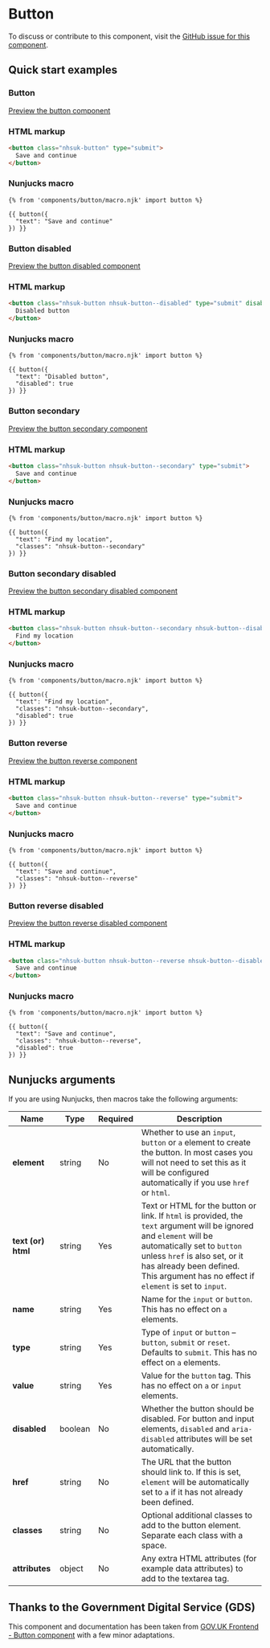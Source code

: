 # Button

To discuss or contribute to this component, visit the [GitHub issue for this component](https://github.com/nhsuk/nhsuk-frontend/issues/203).

## Quick start examples

### Button

[Preview the button component](https://nhsuk.github.io/nhsuk-frontend/components/button/index.html)

### HTML markup

```html
<button class="nhsuk-button" type="submit">
  Save and continue
</button>
```

### Nunjucks macro

```
{% from 'components/button/macro.njk' import button %}

{{ button({
  "text": "Save and continue"
}) }}
```

### Button disabled

[Preview the button disabled component](https://nhsuk.github.io/nhsuk-frontend/components/button/disabled.html)

### HTML markup

```html
<button class="nhsuk-button nhsuk-button--disabled" type="submit" disabled="disabled" aria-disabled="true">
  Disabled button
</button>
```

### Nunjucks macro

```
{% from 'components/button/macro.njk' import button %}

{{ button({
  "text": "Disabled button",
  "disabled": true
}) }}
```

### Button secondary

[Preview the button secondary component](https://nhsuk.github.io/nhsuk-frontend/components/button/secondary.html)

### HTML markup

```html
<button class="nhsuk-button nhsuk-button--secondary" type="submit">
  Save and continue
</button>
```

### Nunjucks macro

```
{% from 'components/button/macro.njk' import button %}

{{ button({
  "text": "Find my location",
  "classes": "nhsuk-button--secondary"
}) }}
```

### Button secondary disabled

[Preview the button secondary disabled component](https://nhsuk.github.io/nhsuk-frontend/components/button/secondary-disabled.html)

### HTML markup

```html
<button class="nhsuk-button nhsuk-button--secondary nhsuk-button--disabled" type="submit">
  Find my location
</button>
```

### Nunjucks macro

```
{% from 'components/button/macro.njk' import button %}

{{ button({
  "text": "Find my location",
  "classes": "nhsuk-button--secondary",
  "disabled": true
}) }}
```

### Button reverse

[Preview the button reverse component](https://nhsuk.github.io/nhsuk-frontend/components/button/reverse.html)

### HTML markup

```html
<button class="nhsuk-button nhsuk-button--reverse" type="submit">
  Save and continue
</button>
```

### Nunjucks macro

```
{% from 'components/button/macro.njk' import button %}

{{ button({
  "text": "Save and continue",
  "classes": "nhsuk-button--reverse"
}) }}
```

### Button reverse disabled

[Preview the button reverse disabled component](https://nhsuk.github.io/nhsuk-frontend/components/button/reverse-disabled.html)

### HTML markup

```html
<button class="nhsuk-button nhsuk-button--reverse nhsuk-button--disabled" type="submit">
  Save and continue
</button>
```

### Nunjucks macro

```
{% from 'components/button/macro.njk' import button %}

{{ button({
  "text": "Save and continue",
  "classes": "nhsuk-button--reverse",
  "disabled": true
}) }}
```

## Nunjucks arguments

If you are using Nunjucks, then macros take the following arguments:

| Name                | Type     | Required  | Description             |
| --------------------|----------|-----------|-------------------------|
| **element**         | string   | No        | Whether to use an `input`, `button` or `a` element to create the button. In most cases you will not need to set this as it will be configured automatically if you use `href` or `html`. |
| **text (or) html**  | string   | Yes       | Text or HTML for the button or link. If `html` is provided, the `text` argument will be ignored and `element` will be automatically set to `button` unless `href` is also set, or it has already been defined. This argument has no effect if `element` is set to `input`.|
| **name**            | string   | Yes       | Name for the `input` or `button`. This has no effect on `a` elements. |
| **type**            | string   | Yes       | Type of `input` or `button` – `button`, `submit` or `reset`. Defaults to `submit`. This has no effect on `a` elements. |
| **value**           | string   | Yes       | Value for the `button` tag. This has no effect on `a` or `input` elements. |
| **disabled**        | boolean   | No       | Whether the button should be disabled. For button and input elements, `disabled` and `aria-disabled` attributes will be set automatically. |
| **href**           | string   | No       | The URL that the button should link to. If this is set, `element` will be automatically set to `a` if it has not already been defined. |
| **classes**         | string   | No        | Optional additional classes to add to the button element. Separate each class with a space. |
| **attributes**      | object   | No        | Any extra HTML attributes (for example data attributes) to add to the textarea tag. |

## Thanks to the Government Digital Service (GDS)

This component and documentation has been taken from [GOV.UK Frontend - Button component](https://github.com/alphagov/govuk-frontend/tree/master/package/components/button) with a few minor adaptations.
